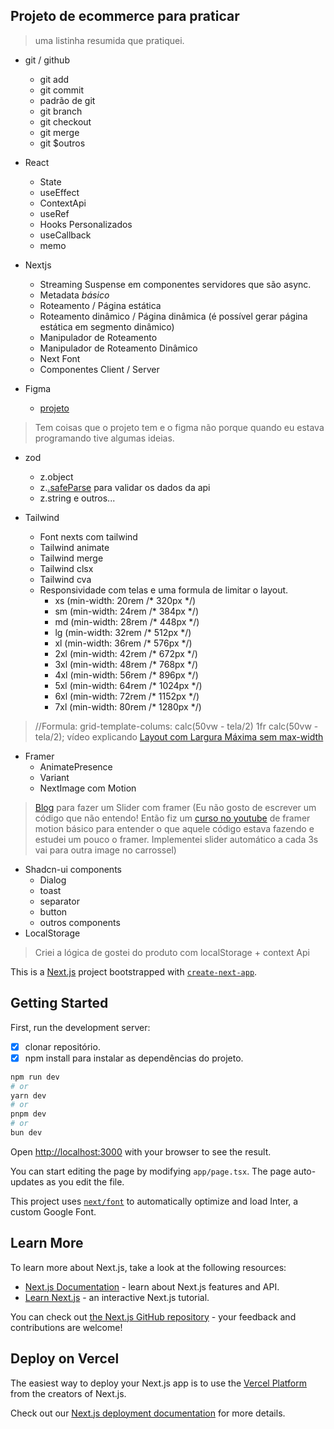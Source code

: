 ## Projeto de ecommerce para praticar

> uma listinha resumida que pratiquei.
- git / github
    - git add
    - git commit
    - padrão de git
    - git branch
    - git checkout
    - git merge
    - git  $outros

- React
    - State
    - useEffect
    - ContextApi
    - useRef
    - Hooks Personalizados
    - useCallback
    - memo
- Nextjs
    - Streaming Suspense em componentes servidores que são async.
    - Metadata _básico_
    - Roteamento / Página estática
    - Roteamento dinâmico / Página dinâmica (é possível gerar página estática em segmento dinâmico)
    - Manipulador de Roteamento
    - Manipulador de Roteamento Dinâmico
    - Next Font
    - Componentes Client / Server
- Figma 
   - [projeto](https://www.figma.com/file/F3L5y9LhTba3u1u0sdW2OS/Projeto-Ecommerce?type=design&node-id=0%3A1&mode=design&t=WpXyV82ACMpRTKdX-1)
   
> Tem coisas que o projeto tem e o figma não porque quando eu estava programando tive algumas ideias.

- zod
   - z.object
   - z.[.safeParse](https://github.com/colinhacks/zod#safeparse) para validar os dados da api
   - z.string e outros...
   
- Tailwind
     - Font nexts com tailwind
     - Tailwind animate
     - Tailwind merge
     - Tailwind clsx
     - Tailwind cva
     - Responsividade com telas e uma formula de limitar o layout.
         - xs (min-width: 20rem /* 320px */)
         - sm  (min-width: 24rem /* 384px */)
         - md  (min-width: 28rem /* 448px */)
         - lg  (min-width: 32rem /* 512px */)
         - xl  (min-width: 36rem /* 576px */)
         - 2xl  (min-width: 42rem /* 672px */)
         - 3xl  (min-width: 48rem /* 768px */)
         - 4xl  (min-width: 56rem /* 896px */)
         - 5xl  (min-width: 64rem /* 1024px */)
         - 6xl  (min-width: 72rem /* 1152px */)
         - 7xl  (min-width: 80rem /* 1280px */)
> //Formula:
grid-template-colums: calc(50vw - tela/2) 1fr calc(50vw - tela/2); vídeo explicando [Layout com Largura Máxima sem max-width](https://www.youtube.com/watch?v=Kj2L78BHvKw&t=264s)

- Framer
     - AnimatePresence
     - Variant
     - NextImage com Motion
     
> [Blog](https://www.freecodecamp.org/news/build-an-image-carousel-with-react-and-framer-motion/) para fazer um Slider com framer (Eu não gosto de escrever um código que não entendo! Então fiz um [curso no youtube](https://www.youtube.com/watch?v=znbCa4Rr054&t=896s) de framer motion básico para entender o que aquele código estava fazendo e estudei um pouco o framer. Implementei slider automático a cada 3s vai para outra image no carrossel)

- Shadcn-ui components
     - Dialog
     - toast
     - separator
     - button
     -  outros components
- LocalStorage
> Criei a lógica de gostei do produto com localStorage + context Api

This is a [Next.js](https://nextjs.org/) project bootstrapped with [`create-next-app`](https://github.com/vercel/next.js/tree/canary/packages/create-next-app).

## Getting Started

First, run the development server:

- [x] clonar repositório.
- [x] npm install para instalar as dependências do projeto.

```bash
npm run dev
# or
yarn dev
# or
pnpm dev
# or
bun dev
```
Open [http://localhost:3000](http://localhost:3000) with your browser to see the result.

You can start editing the page by modifying `app/page.tsx`. The page auto-updates as you edit the file.

This project uses [`next/font`](https://nextjs.org/docs/basic-features/font-optimization) to automatically optimize and load Inter, a custom Google Font.

## Learn More

To learn more about Next.js, take a look at the following resources:

- [Next.js Documentation](https://nextjs.org/docs) - learn about Next.js features and API.
- [Learn Next.js](https://nextjs.org/learn) - an interactive Next.js tutorial.

You can check out [the Next.js GitHub repository](https://github.com/vercel/next.js/) - your feedback and contributions are welcome!

## Deploy on Vercel

The easiest way to deploy your Next.js app is to use the [Vercel Platform](https://vercel.com/new?utm_medium=default-template&filter=next.js&utm_source=create-next-app&utm_campaign=create-next-app-readme) from the creators of Next.js.

Check out our [Next.js deployment documentation](https://nextjs.org/docs/deployment) for more details.
